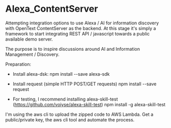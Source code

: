 # Alexa_ContentServer
Attempting integration options to use Alexa / AI for information discovery with OpenText ContentServer as the backend. At this stage it's simply a framework to start integrating REST API / javascript towards a public available demo server.

The purpose is to inspire discussions around AI and Information Management / Discovery.

Preparation:
- Install alexa-dsk:
  npm install --save alexa-sdk

- Install request (simple HTTP POST/GET requests)
  npm install --save request

- For testing, I recommend installing alexa-skill-test (https://github.com/voiyse/alexa-skill-test)
  npm install -g alexa-skill-test

I'm using the aws cli to upload the zipped code to AWS Lambda. Get a public/private key, the aws cli tool and automate the process.
